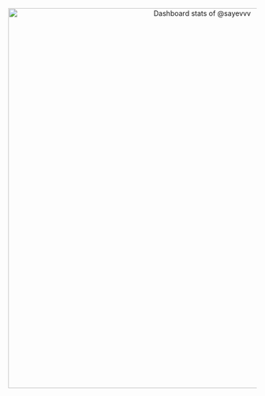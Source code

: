 <!-- Copy-paste in your Readme.md file -->

<a href="https://next.ossinsight.io/widgets/official/compose-user-dashboard-stats?user_id=139082653" target="_blank" style="display: block" align="center">
  <picture>
    <source media="(prefers-color-scheme: dark)" srcset="https://next.ossinsight.io/widgets/official/compose-user-dashboard-stats/thumbnail.png?user_id=139082653&image_size=auto&color_scheme=dark" width="771" height="auto">
    <img alt="Dashboard stats of @sayevvv" src="https://next.ossinsight.io/widgets/official/compose-user-dashboard-stats/thumbnail.png?user_id=139082653&image_size=auto&color_scheme=light" width="771" height="auto">
  </picture>
</a>

<!-- Made with [OSS Insight](https://ossinsight.io/) -->
